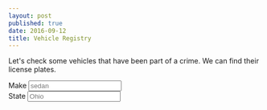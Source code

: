 ```yaml
---
layout: post
published: true
date: 2016-09-12
title: Vehicle Registry
---
```

Let's check some vehicles that have been part of a crime. We can find their license plates.
<form>
    <div class="form-group">
        <label for="inputMake">Make</label>
        <input type="email" class="form-control" id="inputMake" placeholder="sedan">
    </div>
    <div class="form-group">
        <label for="inputState">State</label>
        <input type="password" class="form-control" id="inputState" placeholder="Ohio">
    </div>
</form>
